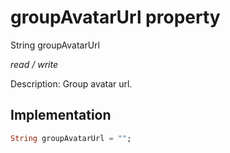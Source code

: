 


# groupAvatarUrl property







String groupAvatarUrl
  
_<span class="feature">read / write</span>_



<p>Description: Group avatar url.</p>



## Implementation

```dart
String groupAvatarUrl = "";
```







